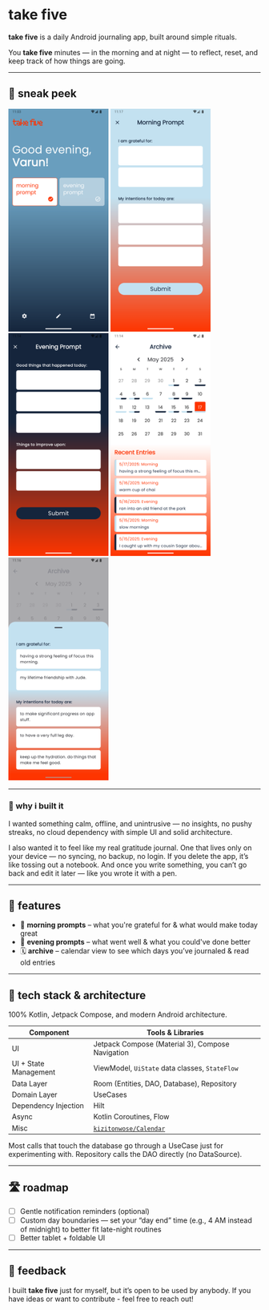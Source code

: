 # take five

**take five** is a daily Android journaling app, built around simple rituals.

You **take five** minutes — in the morning and at night — to reflect, reset, and keep track of how things are going.

---

## 📸 sneak peek

<p float="left">
  <img src="docs/home screen.png" width="200" />
  <img src="docs/morning prompt screen.png" width="200" />
  <img src="docs/evening prompt screen.png" width="200" />
  <img src="docs/archive screen.png" width="200" />
  <img src="docs/archive bottom sheet.png" width="200" />
</p>

---


### 🌱 why i built it

I wanted something calm, offline, and unintrusive — no insights, no pushy streaks, no cloud dependency with simple UI and solid architecture.

I also wanted it to feel like my real gratitude journal. One that lives only on your device — no syncing, no backup, no login. If you delete the app, it’s like tossing out a notebook. And once you write something, you can’t go back and edit it later — like you wrote it with a pen.

---

## 🧭 features

- 🌄 **morning prompts** – what you're grateful for & what would make today great
- 🌙 **evening prompts** – what went well & what you could've done better
- 🗓️ **archive** – calendar view to see which days you’ve journaled & read old entries
---

## 🧰 tech stack & architecture

100% Kotlin, Jetpack Compose, and modern Android architecture.

| Component            | Tools & Libraries                                                              |
|----------------------|---------------------------------------------------------------------------------|
| UI                   | Jetpack Compose (Material 3), Compose Navigation                               |
| UI + State Management | ViewModel, `UiState` data classes, `StateFlow`                                 |
| Data Layer           | Room (Entities, DAO, Database), Repository                       |
| Domain Layer         | UseCases                                                    |
| Dependency Injection | Hilt                                                                       |
| Async                | Kotlin Coroutines, Flow                                                        |
| Misc      | [`kizitonwose/Calendar`](https://github.com/kizitonwose/Calendar)              |> 🧠 I was intentionally experimenting with clear modern Android architecture layers (UI, domain, data) for maintainability.

 Most calls that touch the database go through a UseCase just for experimenting with. Repository calls the DAO directly (no DataSource).

---

<!--
## 🏁 getting started

```bash
git clone https://github.com/yourusername/take-five.git
cd take-five
./gradlew installDebug
```

Open in Android Studio and run it on your device or emulator.

---
-->

## 🛣️ roadmap

- [ ] Gentle notification reminders (optional)
- [ ] Custom day boundaries — set your “day end” time (e.g., 4 AM instead of midnight) to better fit late-night routines
- [ ] Better tablet + foldable UI

---

## 🤝 feedback

I built **take five** just for myself, but it’s open to be used by anybody. If you have ideas or want to contribute - feel free to reach out!
